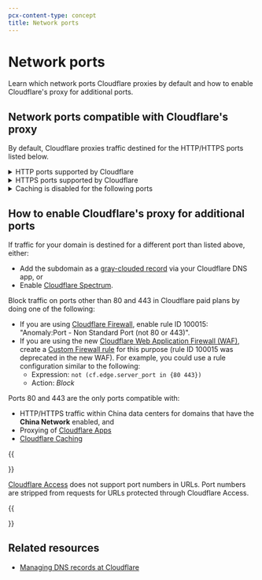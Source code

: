 ```yaml
---
pcx-content-type: concept
title: Network ports
---
```


# Network ports

Learn which network ports Cloudflare proxies by default and how to enable Cloudflare's proxy for additional ports.

## Network ports compatible with Cloudflare's proxy

By default, Cloudflare proxies traffic destined for the HTTP/HTTPS ports listed below.

<details>
<summary>HTTP ports supported by Cloudflare</summary>
<div>

*   80
*   8080
*   8880
*   2052
*   2082
*   2086
*   2095

</div>
</details>

<details>
<summary>HTTPS ports supported by Cloudflare</summary>
<div>

*   443
*   2053
*   2083
*   2087
*   2096
*   8443

</div>
</details>

<details>
<summary>Caching is disabled for the following ports</summary>
<div>

*   2052
*   2053
*   2082
*   2083
*   2086
*   2087
*   2095
*   2096
*   8880
*   8443

</div>
</details>

## How to enable Cloudflare's proxy for additional ports

If traffic for your domain is destined for a different port than listed above, either:

*   Add the subdomain as a [gray-clouded record](https://support.cloudflare.com/hc/en-us/articles/200169626) via your Cloudflare DNS app, or
*   Enable [Cloudflare Spectrum](/spectrum/get-started).

Block traffic on ports other than 80 and 443 in Cloudflare paid plans by doing one of the following:

*   If you are using [Cloudflare Firewall](https://support.cloudflare.com/hc/en-us/articles/200172016), enable rule ID 100015: "Anomaly:Port - Non Standard Port (not 80 or 443)".
*   If you are using the new [Cloudflare Web Application Firewall (WAF)](/waf/), create a [Custom Firewall rule](/waf/custom-rules/custom-firewall) for this purpose (rule ID 100015 was deprecated in the new WAF). For example, you could use a rule configuration similar to the following:
    *   Expression: `not (cf.edge.server_port in {80 443})`
    *   Action: *Block*

Ports 80 and 443 are the only ports compatible with:

*   HTTP/HTTPS traffic within China data centers for domains that have the **China Network** enabled, and
*   Proxying of [Cloudflare Apps](https://www.cloudflare.com/apps/developer/docs/getting-started)
*   [Cloudflare Caching](https://support.cloudflare.com/hc/en-us/articles/360021806811)

{{<Aside type="note">}}

[Cloudflare Access](/cloudflare-one/) does not support port numbers in URLs. Port numbers are stripped from requests for URLs protected through Cloudflare Access.

{{</Aside>}}

## Related resources

*   [Managing DNS records at Cloudflare](https://support.cloudflare.com/hc/en-us/articles/360019093151)
